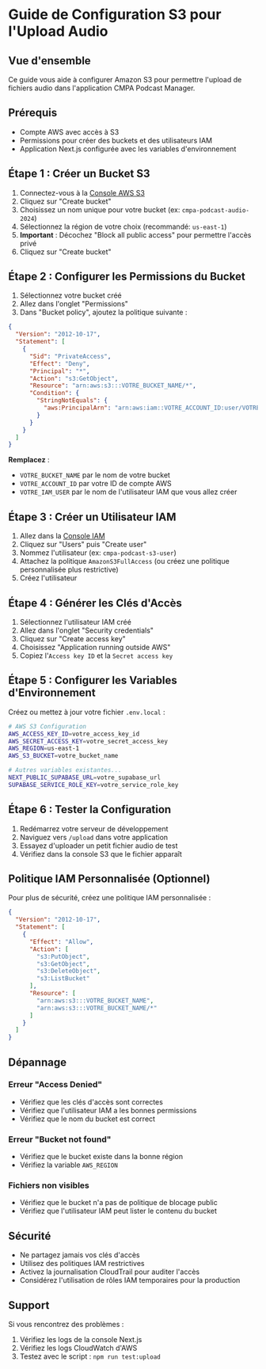 # Guide de Configuration S3 pour l'Upload Audio

## Vue d'ensemble

Ce guide vous aide à configurer Amazon S3 pour permettre l'upload de fichiers audio dans l'application CMPA Podcast Manager.

## Prérequis

- Compte AWS avec accès à S3
- Permissions pour créer des buckets et des utilisateurs IAM
- Application Next.js configurée avec les variables d'environnement

## Étape 1 : Créer un Bucket S3

1. Connectez-vous à la [Console AWS S3](https://console.aws.amazon.com/s3/)
2. Cliquez sur "Create bucket"
3. Choisissez un nom unique pour votre bucket (ex: `cmpa-podcast-audio-2024`)
4. Sélectionnez la région de votre choix (recommandé: `us-east-1`)
5. **Important** : Décochez "Block all public access" pour permettre l'accès privé
6. Cliquez sur "Create bucket"

## Étape 2 : Configurer les Permissions du Bucket

1. Sélectionnez votre bucket créé
2. Allez dans l'onglet "Permissions"
3. Dans "Bucket policy", ajoutez la politique suivante :

```json
{
  "Version": "2012-10-17",
  "Statement": [
    {
      "Sid": "PrivateAccess",
      "Effect": "Deny",
      "Principal": "*",
      "Action": "s3:GetObject",
      "Resource": "arn:aws:s3:::VOTRE_BUCKET_NAME/*",
      "Condition": {
        "StringNotEquals": {
          "aws:PrincipalArn": "arn:aws:iam::VOTRE_ACCOUNT_ID:user/VOTRE_IAM_USER"
        }
      }
    }
  ]
}
```

**Remplacez** :
- `VOTRE_BUCKET_NAME` par le nom de votre bucket
- `VOTRE_ACCOUNT_ID` par votre ID de compte AWS
- `VOTRE_IAM_USER` par le nom de l'utilisateur IAM que vous allez créer

## Étape 3 : Créer un Utilisateur IAM

1. Allez dans la [Console IAM](https://console.aws.amazon.com/iam/)
2. Cliquez sur "Users" puis "Create user"
3. Nommez l'utilisateur (ex: `cmpa-podcast-s3-user`)
4. Attachez la politique `AmazonS3FullAccess` (ou créez une politique personnalisée plus restrictive)
5. Créez l'utilisateur

## Étape 4 : Générer les Clés d'Accès

1. Sélectionnez l'utilisateur IAM créé
2. Allez dans l'onglet "Security credentials"
3. Cliquez sur "Create access key"
4. Choisissez "Application running outside AWS"
5. Copiez l'`Access key ID` et la `Secret access key`

## Étape 5 : Configurer les Variables d'Environnement

Créez ou mettez à jour votre fichier `.env.local` :

```bash
# AWS S3 Configuration
AWS_ACCESS_KEY_ID=votre_access_key_id
AWS_SECRET_ACCESS_KEY=votre_secret_access_key
AWS_REGION=us-east-1
AWS_S3_BUCKET=votre_bucket_name

# Autres variables existantes...
NEXT_PUBLIC_SUPABASE_URL=votre_supabase_url
SUPABASE_SERVICE_ROLE_KEY=votre_service_role_key
```

## Étape 6 : Tester la Configuration

1. Redémarrez votre serveur de développement
2. Naviguez vers `/upload` dans votre application
3. Essayez d'uploader un petit fichier audio de test
4. Vérifiez dans la console S3 que le fichier apparaît

## Politique IAM Personnalisée (Optionnel)

Pour plus de sécurité, créez une politique IAM personnalisée :

```json
{
  "Version": "2012-10-17",
  "Statement": [
    {
      "Effect": "Allow",
      "Action": [
        "s3:PutObject",
        "s3:GetObject",
        "s3:DeleteObject",
        "s3:ListBucket"
      ],
      "Resource": [
        "arn:aws:s3:::VOTRE_BUCKET_NAME",
        "arn:aws:s3:::VOTRE_BUCKET_NAME/*"
      ]
    }
  ]
}
```

## Dépannage

### Erreur "Access Denied"
- Vérifiez que les clés d'accès sont correctes
- Vérifiez que l'utilisateur IAM a les bonnes permissions
- Vérifiez que le nom du bucket est correct

### Erreur "Bucket not found"
- Vérifiez que le bucket existe dans la bonne région
- Vérifiez la variable `AWS_REGION`

### Fichiers non visibles
- Vérifiez que le bucket n'a pas de politique de blocage public
- Vérifiez que l'utilisateur IAM peut lister le contenu du bucket

## Sécurité

- Ne partagez jamais vos clés d'accès
- Utilisez des politiques IAM restrictives
- Activez la journalisation CloudTrail pour auditer l'accès
- Considérez l'utilisation de rôles IAM temporaires pour la production

## Support

Si vous rencontrez des problèmes :
1. Vérifiez les logs de la console Next.js
2. Vérifiez les logs CloudWatch d'AWS
3. Testez avec le script : `npm run test:upload`
